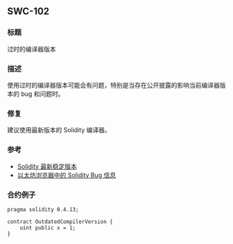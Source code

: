 ## SWC-102

### 标题
过时的编译器版本

### 描述
使用过时的编译器版本可能会有问题，特别是当存在公开披露的影响当前编译器版本的 bug 和问题时。

### 修复
建议使用最新版本的 Solidity 编译器。

### 参考
+ [Solidity 最新稳定版本](https://github.com/ethereum/solidity/releases)
+ [以太坊浏览器中的 Solidity Bug 信息](https://etherscan.io/solcbuginfo)

### 合约例子
```
pragma solidity 0.4.13;

contract OutdatedCompilerVersion {
    uint public x = 1;
}
```
